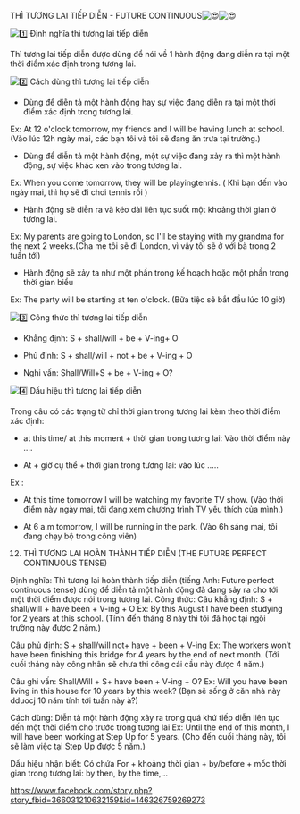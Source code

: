 THÌ TƯƠNG LAI TIẾP DIỄN - FUTURE CONTINUOUS![😍](https://static.xx.fbcdn.net/images/emoji.php/v9/t2/1/16/1f60d.png)![😍](https://static.xx.fbcdn.net/images/emoji.php/v9/t2/1/16/1f60d.png)

![1️⃣](https://static.xx.fbcdn.net/images/emoji.php/v9/t7a/1/16/31_20e3.png) Định nghĩa thì tương lai tiếp diễn

Thì tương lai tiếp diễn được dùng để nói về 1 hành động đang diễn ra tại một thời điểm xác định trong tương lai.

![2️⃣](https://static.xx.fbcdn.net/images/emoji.php/v9/t99/1/16/32_20e3.png) Cách dùng thì tương lai tiếp diễn

- Dùng để diễn tả một hành động hay sự việc đang diễn ra tại một thời điểm xác định trong tương lai.

Ex: At 12 o'clock tomorrow, my friends and I will be having lunch at school. (Vào lúc 12h ngày mai, các bạn tôi và tôi sẽ đang ăn trưa tại trường.)

- Dùng để diễn tả một hành động, một sự việc đang xảy ra thì một hành động, sự việc khác xen vào trong tương lai.

Ex: When you come tomorrow, they will be playingtennis. ( Khi bạn đến vào ngày mai, thì họ sẽ đi chơi tennis rồi )

- Hành động sẽ diễn ra và kéo dài liên tục suốt một khoảng thời gian ở tương lai.

Ex: My parents are going to London, so I'll be staying with my grandma for the next 2 weeks.(Cha mẹ tôi sẽ đi London, vì vậy tôi sẽ ở với bà trong 2 tuần tới)

- Hành động sẽ xảy ta như một phần trong kế hoạch hoặc một phần trong thời gian biểu

Ex: The party will be starting at ten o'clock. (Bữa tiệc sẽ bắt đầu lúc 10 giờ)

![3️⃣](https://static.xx.fbcdn.net/images/emoji.php/v9/tb8/1/16/33_20e3.png) Công thức thì tương lai tiếp diễn

- Khẳng định: S + shall/will + be + V-ing+ O

- Phủ định: S + shall/will + not + be + V-ing + O

- Nghi vấn: Shall/Will+S + be + V-ing + O?

![4️⃣](https://static.xx.fbcdn.net/images/emoji.php/v9/td7/1/16/34_20e3.png) Dấu hiệu thì tương lai tiếp diễn

Trong câu có các trạng từ chỉ thời gian trong tương lai kèm theo thời điểm xác định:

- at this time/ at this moment + thời gian trong tương lai: Vào thời điểm này ....

- At + giờ cụ thể + thời gian trong tương lai: vào lúc .....

Ex :

- At this time tomorrow I will be watching my favorite TV show. (Vào thời điểm này ngày mai, tôi đang xem chương trình TV yếu thích của mình.)

- At 6 a.m tomorrow, I will be running in the park. (Vào 6h sáng mai, tôi đang chạy bộ trong công viên)




12. THÌ TƯƠNG LAI HOÀN THÀNH TIẾP DIỄN (THE FUTURE PERFECT CONTINUOUS TENSE)

Định nghĩa: Thì tương lai hoàn thành tiếp diễn (tiếng Anh: Future perfect continuous tense) dùng để diễn tả một hành động đã đang sảy ra cho tới một thời điểm được nói trong tương lai.
Công thức:
Câu khẳng định: S + shall/will + have been + V-ing + O
Ex: By this August I have been studying for 2 years at this school. (Tính đến tháng 8 này thì tôi đã học tại ngôi trường này được 2 năm.)

Câu phủ định: S + shall/will not+ have + been + V-ing
Ex: The workers won’t have been finishing this bridge for 4 years by the end of next month. (Tới cuối tháng này công nhân sẽ chưa thi công cái cầu này được 4 năm.)

Câu ghi vấn: Shall/Will + S+ have been + V-ing + O?
Ex: Will you have been living in this house for 10 years by this week? (Bạn sẽ sống ở căn nhà này dduocj 10 năm tính tới tuần này à?)

Cách dùng:
Diễn tả một hành động xảy ra trong quá khứ tiếp diễn liên tục đến một thời điểm cho trước trong tương lai
Ex: Until the end of this month, I will have been working at Step Up for 5 years. (Cho đến cuối tháng này, tôi sẽ làm việc tại Step Up được 5 năm.)

Dấu hiệu nhận biết: Có chứa For + khoảng thời gian + by/before +  mốc thời gian trong tương lai: by then, by the time,…






https://www.facebook.com/story.php?story_fbid=366031210632159&id=146326759269273